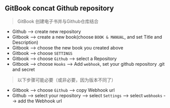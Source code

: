 ## GitBook concat Github repository
> GitBook 创建电子书并与Github仓库结合

* Github --> create new repository
* Gitbook --> create a new book(choose `BOOK & MANUAL`, and set Title and Description)
* Gitbook --> choose the new book you created above 
* Gitbook --> choose `SETTINGS` 
* Gitbook --> choose `Github` --> select a Repository
* Gitbook --> choose `Hooks` --> Add `webhook`, set your github repository .git and secret

> 以下步骤可能必要（或非必要，因为版本不同了）
* Gitbook --> choose `Github` --> copy Webhook url
* Github --> select your repository --> select `Settings` --> select `webhooks` --> add the Webhook url
